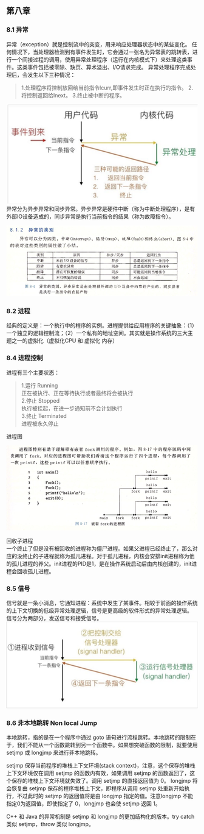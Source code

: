## 第八章
### 8.1 异常
异常（exception）就是控制流中的突变，用来响应处理器状态中的某些变化。
任何情况下，当处理器检测到有事件发生时，它会通过一张名为异常表的跳转表，进行一个间接过程的调用，使用异常处理程序（运行在内核模式下）来处理这类事件。这类事件包括被零除、缺页、算术溢出、I/O请求完成。
异常处理程序完成处理后，会发生以下三种情况：
>1.处理程序将控制放回给当前指令Icurr,即事件发生时正在执行的指令。
 2.将控制返回给Inext。
 3.终止被中断的程序。

![](https://github.com/ABHCYL/Learn-Csapp/blob/main/%E7%AC%AC8%E7%AB%A0/8.1.png)
异常分为异步异常和同步异常。异步异常是硬件中断（称为中断处理程序），是有外部IO设备造成的，同步异常是执行当前指令的结果（称为故障指令）。

![](https://github.com/ABHCYL/Learn-Csapp/blob/main/%E7%AC%AC8%E7%AB%A0/8.2.png)

### 8.2 进程
经典的定义是：一个执行中的程序的实例。进程提供给应用程序的关键抽象：（1）一个独立的逻辑控制流；（2）一个私有的地址空间。其实就是操作系统的三大主题之一的虚拟化（虚拟化CPU 和 虚拟化 内存）
### 8.4 进程控制
进程有三个主要状态：
>1.运行 Running     
    正在被执行、正在等待执行或者最终将会被执行     
2.停止 Stopped   
    执行被挂起，在进一步通知前不会计划执行       
    3.终止 Terminated     
    进程被永久停止     

进程图

![](https://github.com/ABHCYL/Learn-Csapp/blob/main/%E7%AC%AC8%E7%AB%A0/8.3.png)

回收子进程      
一个终止了但是没有被回收的进程称为僵尸进程。如果父进程已经终止了，那么对应的没终止的子进程就称为孤儿进程。对于孤儿进程，内核会安排init进程称为他的孤儿进程的养父。init进程的PID是1，是在操作系统启动后由内核创建的，init进程会回收孤儿进程。
### 8.5 信号
信号就是一条小消息，它通知进程：系统中发生了某事件。相较于前面的操作系统的上下文切换的低级异常处理逻辑，信号是更高级的软件形式的异常处理逻辑。
信号分为两部分，发送信号和接受信号。
![](https://github.com/ABHCYL/Learn-Csapp/blob/main/%E7%AC%AC8%E7%AB%A0/8.4.png)
### 8.6 非本地跳转 Non local Jump
本地跳转，指的是在一个程序中通过 goto 语句进行流程跳转。本地跳转的限制在于，我们不能从一个函数跳转到另一个函数中。如果想突破函数的限制，就要使用 setjmp 或 longjmp 来进行非本地跳转。

setjmp 保存当前程序的堆栈上下文环境(stack context)，注意，这个保存的堆栈上下文环境仅在调用 setjmp 的函数内有效，如果调用 setjmp 的函数返回了，这个保存的堆栈上下文环境就失效了。调用 setjmp 的直接返回值为 0。
longjmp 将会恢复由 setjmp 保存的程序堆栈上下文，即程序从调用 setjmp 处重新开始执行，不过此时的 setjmp 的返回值将是由 longjmp 指定的值。注意longjmp 不能指定0为返回值，即使指定了 0，longjmp 也会使 setjmp 返回 1。

C++ 和 Java 的异常机制是 setjmp 和 longjmp 的更加结构化的版本。try catch 类似 setjmp，throw 类似 longjmp。

